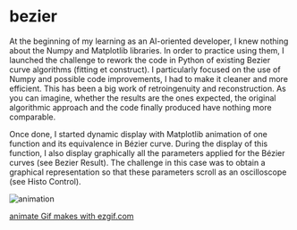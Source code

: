 # bezier
At the beginning of my learning as an AI-oriented developer, I knew nothing about the Numpy and Matplotlib libraries. In order to practice using them, I launched the challenge to rework the code in Python of existing Bezier curve algorithms (fitting et construct). I particularly focused on the use of Numpy and possible code improvements, I had to make it cleaner and more efficient. This has been a big work of retroingenuity and reconstruction. As you can imagine, whether the results are the ones expected, the original algorithmic approach and the code finally produced have nothing more comparable. 

Once done, I started dynamic display with Matplotlib animation of one function and its equivalence in Bézier curve. During the display of this function, I also display graphically all the parameters applied for the Bézier curves (see Bezier Result). The challenge in this case was to obtain a graphical representation so that these parameters scroll as an oscilloscope (see Histo Control). 

![animation](./AnimationBezier.gif)

[animate Gif makes with ezgif.com](https://ezgif.com)
 
